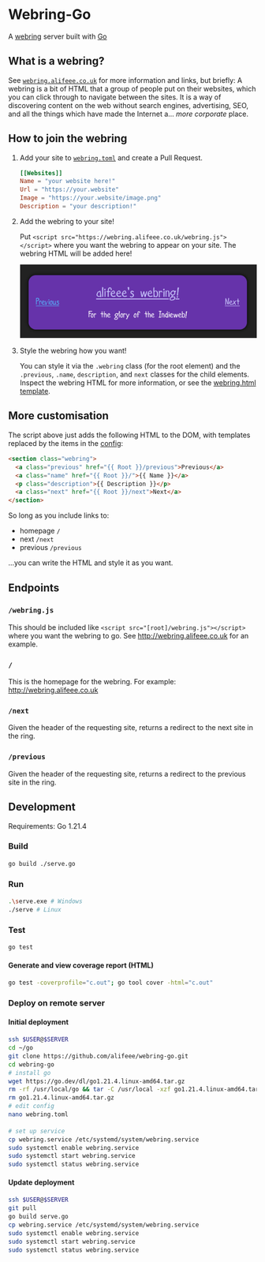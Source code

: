 # Webring-Go

A [webring] server built with [Go]

[webring]: https://indieweb.org/webring
[Go]: https://go.dev/

## What is a webring?

See [`webring.alifeee.co.uk`] for more information and links, but briefly: A webring is a bit of HTML that a group of people put on their websites, which you can click through to navigate between the sites. It is a way of discovering content on the web without search engines, advertising, SEO, and all the things which have made the Internet a... *more corporate* place.

[`webring.alifeee.co.uk`]: https://webring.alifeee.co.uk/

## How to join the webring

1. Add your site to [`webring.toml`](./webring.toml) and create a Pull Request.

    ```toml
    [[Websites]]
    Name = "your website here!"
    Url = "https://your.website"
    Image = "https://your.website/image.png"
    Description = "your description!"
    ```

2. Add the webring to your site!

    Put `<script src="https://webring.alifeee.co.uk/webring.js"></script>` where you want the webring to appear on your site. The webring HTML will be added here!

    ![Screenshot of example webring](images/webring.png)

3. Style the webring how you want!

    You can style it via the `.webring` class (for the root element) and the `.previous`, `.name`, `description`, and `next` classes for the child elements. Inspect the webring HTML for more information, or see the [webring.html template](./templates/webring.html.template).

## More customisation

The script above just adds the following HTML to the DOM, with templates replaced by the items in the [config](./webring.toml):

```html
<section class="webring">
  <a class="previous" href="{{ Root }}/previous">Previous</a>
  <a class="name" href="{{ Root }}/">{{ Name }}</a>
  <p class="description">{{ Description }}</p>
  <a class="next" href="{{ Root }}/next">Next</a>
</section>
```

So long as you include links to:

- homepage `/`
- next `/next`
- previous `/previous`

...you can write the HTML and style it as you want.

## Endpoints

### `/webring.js`

This should be included like `<script src="[root]/webring.js"></script>` where you want the webring to go. See <http://webring.alifeee.co.uk> for an example.

### `/`

This is the homepage for the webring. For example: <http://webring.alifeee.co.uk>

### `/next`

Given the header of the requesting site, returns a redirect to the next site in the ring.

### `/previous`

Given the header of the requesting site, returns a redirect to the previous site in the ring.

## Development

Requirements: Go 1.21.4

### Build

```bash
go build ./serve.go
```

### Run

```bash
.\serve.exe # Windows
./serve # Linux
```

### Test

```bash
go test
```

#### Generate and view coverage report (HTML)

```bash
go test -coverprofile="c.out"; go tool cover -html="c.out"
```

### Deploy on remote server

#### Initial deployment

```bash
ssh $USER@$SERVER
cd ~/go
git clone https://github.com/alifeee/webring-go.git
cd webring-go
# install go
wget https://go.dev/dl/go1.21.4.linux-amd64.tar.gz
rm -rf /usr/local/go && tar -C /usr/local -xzf go1.21.4.linux-amd64.tar.gz
rm go1.21.4.linux-amd64.tar.gz
# edit config
nano webring.toml

# set up service
cp webring.service /etc/systemd/system/webring.service
sudo systemctl enable webring.service
sudo systemctl start webring.service
sudo systemctl status webring.service
```

#### Update deployment

```bash
ssh $USER@$SERVER
git pull
go build serve.go
cp webring.service /etc/systemd/system/webring.service
sudo systemctl enable webring.service
sudo systemctl start webring.service
sudo systemctl status webring.service
```
